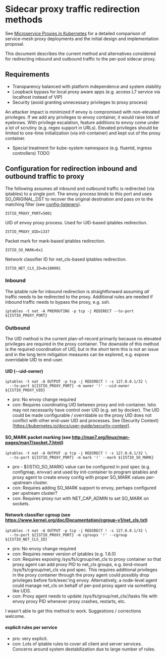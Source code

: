 # Sidecar proxy traffic redirection methods

See [Microservice Proxies in Kubernetes](https://docs.google.com/document/d/1v870Igrj5QS52G9O43fhxbV_S3mpvf_H6Hb8r85KZLY) for a detailed comparison of service-mesh proxy deployments and the initial design and implementation proposal. 

This document describes the current method and alternatives considered for redirecting inbound and outbound traffic to the per-pod sidecar proxy.

## Requirements
 * Transparency balanced with platform independence and system stability
 * Loopback bypass for local proxy aware apps (e.g. access L7 service via localhost instead of VIP)
 * Security (avoid granting unnecessary privileges to proxy process)
 
An attacker impact is minimized if envoy is compromised with non-elevated privileges. If we add any privileges to envoy container, it would raise lots of eyebrows. With privilege escalation, feature additions to envoy come under a lot of scrutiny (e.g. regex support in URLs). Elevated privileges should be limited to one-time initialization (via init-container) and kept out of the proxy container.

 * Special treatment for kube-system namespace (e.g. fluentd, ingress controllers)
 TODO
 
## Configuration for redirection inbound and outbound traffic to proxy

The following assumes all inbound and outbound traffic is redirected (via iptables) to a single port. The envoy process binds to this port and uses SO_ORIGINAL_DST to recover the original destination and pass on to the matching filter (see 
[config-listeners](https://lyft.github.io/envoy/docs/configuration/listeners/listeners.html#config-listeners)).
```
ISTIO_PROXY_PORT=5001
```

UID of envoy proxy process. Used for UID-based iptables redirection. 
```  
ISTIO_PROXY_UID=1337
```

Packet mark for mark-based iptables redirection.
```  
ISTIO_SO_MARK=0x1
```

Network classifier ID for net_cls-based iptables redirection.

```
ISTIO_NET_CLS_ID=0x100001
```

### Inbound 

The iptable rule for inbound redirection is straightforward assuming *all* traffic needs to be redirected to the proxy. Additional rules are needed if inbound traffic needs to bypass the proxy, e.g. ssh.

```
iptables -t nat -A PREROUTING -p tcp -j REDIRECT --to-port ${ISTIO_PROXY_PORT}
```

### Outbound 

The UID method is the current plan-of-record primarily because no elevated privileges are required in the proxy container. The downside of this method is the required coordination of UID, but in the short term this is not an issue and in the long term mitigation measures can be explored, e.g. expose overridable UID to end-user.

#### UID (--uid-owner)

```
iptables -t nat -A OUTPUT -p tcp -j REDIRECT ! -s 127.0.0.1/32 \
  --to-port ${ISTIO_PROXY_PORT} -m owner '!' --uid-owner ${ISTIO_PROXY_UID}
```     

- pro: No envoy change required
- con: Requires coordinating UID between proxy and init-container. Istio may not necessarily have control over UID (e.g. set by docker). The UID could be made configurable / overridable so the proxy UID does not conflict with other end-user UID and processes. See (Security Context)[https://kubernetes.io/docs/user-guide/security-context]. 

#### SO_MARK packet marking (see http://man7.org/linux/man-pages/man7/socket.7.html)

```
iptables -t nat -A OUTPUT -p tcp -j REDIRECT ! -s 127.0.0.1/32 \ 
  --to-port ${ISTIO_PROXY_PORT} -m mark '!' --mark ${ISTIO_SO_MARK}
```  

- pro - ${ISTIO_SO_MARK} value can be configured in pod spec (e.g. configmap, envvar) and used by init-container to program iptables and proxy agent to create envoy config with proper SO_MARK values per-upstream cluster.
- con: Requires adding SO_MARK support to envoy, perhaps configured per upstream cluster?
- con: Requires proxy run with NET_CAP_ADMIN to set SO_MARK on sockets.

#### Network classifier cgroup (see https://www.kernel.org/doc/Documentation/cgroup-v1/net_cls.txt)

```
iptables -t nat -A OUTPUT -p tcp -j REDIRECT ! -s 127.0.0.1/32 \
  --to-port ${ISTIO_PROXY_PORT} -m cgroups '!' --cgroup ${ISTIO_NET_CLS_ID}
```

- pro: No envoy change required
- con: Requires newer version of iptables (e.g. 1.6.0)
- con: Requires exposing /sys/fs/cgroup/net_cls to proxy container so that proxy agent can add proxy PID to net_cls groups, e.g. bind-mount /sys/fs/cgroup/net_cls via pod spec. This requires additional privileges in the proxy container through the proxy agent could possibly drop privileges before fork/exec'ing envoy. Alternatively, a node-level agent could manage net_cls on behalf of per-pod proxy agent via something like UDS. 
- con: Proxy agent needs to update /sys/fs/group/net_cls/<proxy-group>/tasks file with envoy proxy PID whenever proxy crashes, restarts, etc.

I wasn't able to get this method to work. Suggestions / corrections welcome.

#### explicit rules per service

- pro: very explicit.
- con: Lots of iptable rules to cover all client and server services. Concerns around system destabilization due to large number of rules.
